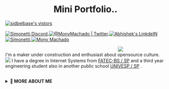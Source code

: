 <p align="center"> <h1 align="center">  Mini Portfolio.. </h1> 
<p>
  <p aling="center">
    <a target="_blank" href="https://github.com/sidbelbase/sidbelbase/">
      <img src="https://img.shields.io/badge/dynamic/json?url=https://api.countapi.xyz/hit/visitor-badge/sidbelbase&style=for-the-badge&label=visitors&query=value&color=E40045&labelColor=#5B4638" alt="sidbelbase's vistors"> </a>
      </center>

  <br /> 
  
<a href="https://discord.gg/XTW52Kt"> <img src="https://cdn.jsdelivr.net/npm/simple-icons@v3/icons/discord.svg" align="center" alt="Simonetti Discord" width="22px" /> </a>
<a href="https://twitter.com/MonyMachado"> <img src="https://cdn.jsdelivr.net/npm/simple-icons@v3/icons/twitter.svg" align="center" alt="@MonyMachado | Twitter" width="22px"/> </a>
<a href="https://www.linkedin.com/in/simonepmachado/"> <img src="https://cdn.jsdelivr.net/npm/simple-icons@v3/icons/linkedin.svg" align="center" alt="Abhishek's LinkdeIN" width="22px" /> </a>
<a href="https://t.me/Simonetti"> <img src="https://cdn.jsdelivr.net/npm/simple-icons@v3/icons/telegram.svg" align="center" alt="Simonetti" width="22px"  /> </a>
<a href="https://www.reddit.com/user/Simonetti/"> <img src="https://cdn.jsdelivr.net/npm/simple-icons@v3/icons/reddit.svg" align="center" alt="Mony Machado" width="22px" /> </a> </p>
<img align="right" src="https://user-images.githubusercontent.com/5713670/87202985-820dcb80-c2b6-11ea-9f56-7ec461c497c3.gif" width="150"/>  </br>
I'm a maker under construction and enthusiast about opensource culture.  </br>
<img src="https://media.giphy.com/media/fYSnHlufseco8Fh93Z/giphy.gif" width="40"> I have a degree in Internet Systems from <a href="https://fatecrl.edu.br/" target="_blank">FATEC-BS / SP</a> and a third year engineering student also in another public school  <a href="https://univesp.br/" target="_blank">UNIVESP / SP</a> .
</p>
<br>
  <details>
    <summary>
    <strong> 👾 MORE ABOUT ME</strong>
    </summary>
  
## Stack & Skills 
<!-- ## Potfolio
![Mony Machado's github stats](https://github-readme-stats.vercel.app/api?username=monymachado&show_icons=true&theme=radical)-->

### Backend <img src="https://media.giphy.com/media/WUlplcMpOCEmTGBtBW/giphy.gif" width="30" > 
<img src="https://img.shields.io/badge/java-%23ED8B00.svg?&style=for-the-badge&logo=java&logoColor=white" alt="JAVA EE 8++">
<img src="https://img.shields.io/badge/spring%20-%236DB33F.svg?&style=for-the-badge&logo=spring&logoColor=white" alt="Spring">
<!-- ![forthebadge made-with-python](http://ForTheBadge.com/images/badges/made-with-python.svg)](https://www.python.org/) -->
<code><img height="40" src="https://raw.githubusercontent.com/github/explore/80688e429a7d4ef2fca1e82350fe8e3517d3494d/topics/python/python.png"></code>
<img src="https://img.shields.io/badge/spring%20-%236DB33F.svg?&style=for-the-badge&logo=spring&logoColor=white" alt="Mave">


## Frontend
<img src="https://img.shields.io/badge/html5%20-%23E34F26.svg?&style=for-the-badge&logo=html5&logoColor=white" alt="HTML4"></a>
<img src="https://img.shields.io/badge/css3%20-%231572B6.svg?&style=for-the-badge&logo=css3&logoColor=white" alt="CSS3"></a>
<img src="https://img.shields.io/badge/bootstrap%20-%23563D7C.svg?&style=for-the-badge&logo=bootstrap&logoColor=white" alt="Bootstrap"></a>
<img src="https://img.shields.io/badge/javascript-%23F7DF1E.svg?&style=flat-square&logo=javascript&logoColor=black&labelColor=black" alt="JavaScript"></a>

## Technologys
- Heroku
- Postman
- AWS/EC2
> BD
- H2 MySQL
- MySQL
- PostgreeSQL
- MongoDB
> IDE's
- Eclipse
- STS
- InterliJ
- VSCode
- Google Colab
> Machine Learning
- Anaconda Navigator
- Weka
- Jupiter
- Spider
- Hadoop

### Social Professional 
<p align="center" align='right'>
  <a target="_blank"href="https://dev.to/monymachado"><img src="https://img.shields.io/badge/dev.to-%2312100E.svg?&style=for-the-badge&logo=dev.to&logoColor=white" /></a>&nbsp;&nbsp;&nbsp;
  <a target="_blank"href="https://medium.com/@monymachado"><img src="https://img.shields.io/badge/Medium%20-%231572B6.svg?&style=for-the-badge&logo=medium&logoColor=white" /></a>&nbsp;&nbsp;&nbsp;
- [CodePen](https://codepen.io/simonete)
- [Behance](https://www.behance.net/simonetti/)
- [Dribbble](https://dribbble.com/simoneti)
- [Figma](http://figma.com/@monymachado)
</p>

<p align="center">  <h3> Others Social Media</h3>
<a href="https://www.instagram.com/engineersgirls/">
  <img align="left" alt="Instagram Engineers Girls" width="22px" src="https://cdn.jsdelivr.net/npm/simple-icons@v3/icons/instagram.svg" />
</a>
<a href="https://github.com/engineersgirls" target="_blank"> <img src="https://img.shields.io/github/followers/terrytangyuan.svg?label=GitHub&style=social" alt="Organization Engineers Girls"></a>
</p>

# Streaming 
<a href=" https://www.twitch.tv/simonepmachado" target="_blank"> <img src="https://img.shields.io/badge/twitch-%239146FF.svg?&style=for-the-badge&logo=twitch&logoColor=white" alt="Twitch"></a>
<a href="https://cutt.ly/DgnzQXF" target="_blank"> <img src="https://img.shields.io/badge/youtube-%23FF0000.svg?&style=for-the-badge&logo=youtube&logoColor=white" alt="Youtube"></a>

# Developer Learning
<img src="https://img.shields.io/badge/angular%20-%23DD0031.svg?&style=for-the-badge&logo=angular&logoColor=white" alt="Angular"/> </a>
<img src="https://img.shields.io/badge/kotlin-%230095D5.svg?&style=for-the-badge&logo=kotlin&logoColor=white" alt="Kotlin"> </a>
- [!React]
- [!TypeScript]

## Software Versioning 
<a href="https://gitlab.com/monymachado" target="_blank"> <img src="https://img.shields.io/badge/gitlab-%23330f63.svg?&style=for-the-badge&logo=gitlab&logoColor=white" alt="GitLab"></a>
- GitHub Learning  <link rel="shortcut icon" href="/public/favicon.png" />
- Bitbucket

### GitHub :octocat:
- [!gitpod-io]
- [!git pages]

# Talks
<img src="https://img.shields.io/badge/discord-%237289DA.svg?&style=for-the-badge&logo=discord&logoColor=white" alt="Discord"></a>
<img src="https://img.shields.io/badge/slack-%234A154B.svg?&style=for-the-badge&logo=slack&logoColor=white" alt="Discord"></a>
- [!Telegram]
  
# I’m collaborating in technology and mixed and female communities, like this
- WoMakersCode 
- BaixadaNerd
- EngineerGirls
> <img src="https://media.giphy.com/media/RhwkGhrlj3NVSOxWSN/giphy.gif" height="30"><em><b>
  Grace Hopper - 
 > ““The most dangerous phrase is‘ We’ve always done it this way ’”.
 > "A ship is safe in port. But that’s not what ships were built for."   </b>  </em>

![GitHub](https://img.shields.io/github/license/monymachado/monymachado?color=%23C71A36&style=for-the-badge)

  <details>
    <summary><img src="https://media.giphy.com/media/mGcNjsfWAjY5AEZNw6/giphy.gif" width="30"> My GitHub Stats</summary>
    <p align="center"> 
    <!-- ![Mony Machado' Github Stats](https://github-readme-stats.vercel.app/api?username=monymachado&show_icons=true&theme=tokyonight)
    ![Top Langs](https://github-readme-stats.vercel.app/api/top-langs/?username=monymachado&layout=compact&theme=radical) -->
    <img src="https://github-readme-stats.vercel.app/api?username=monymachado&show_icons=true&theme=gotham" alt="monymachado /> 
    </details>
      
</details>

![GitHub](https://img.shields.io/github/license/monymachado/monymachado?color=%23C71A36&style=for-the-badge)
